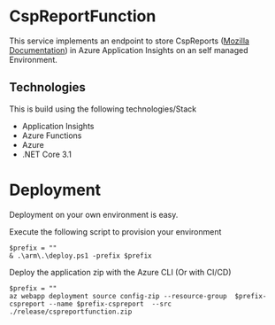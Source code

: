 # CspReportFunction

This service implements an endpoint to store CspReports ([Mozilla Documentation](https://developer.mozilla.org/en-US/docs/Web/HTTP/CSP)) in Azure Application Insights on an self managed Environment.

## Technologies
This is build using the following technologies/Stack

- Application Insights
- Azure Functions
- Azure
- .NET Core 3.1

# Deployment

Deployment on your own environment is easy.

Execute the following script to provision your environment

```pwsh
$prefix = ""
& .\arm\.\deploy.ps1 -prefix $prefix
```

Deploy the application zip with the Azure CLI (Or with CI/CD)

```pwsh
$prefix = ""
az webapp deployment source config-zip --resource-group  $prefix-cspreport --name $prefix-cspreport  --src ./release/cspreportfunction.zip
```
